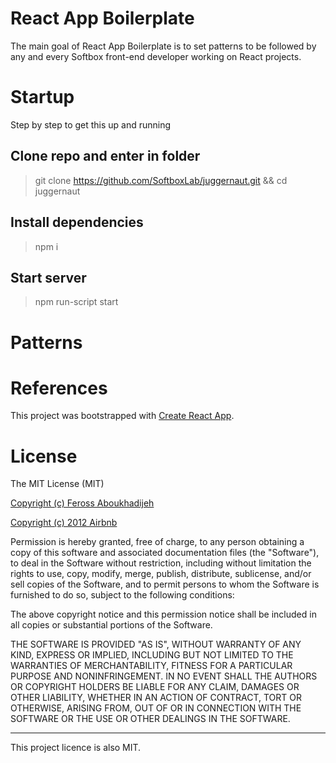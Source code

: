 # React App Boilerplate

The main goal of React App Boilerplate is to set patterns to be followed by any and every Softbox front-end developer working on React projects.

# Startup

Step by step to get this up and running

## Clone repo and enter in folder
> git clone https://github.com/SoftboxLab/juggernaut.git && cd juggernaut

## Install dependencies
> npm i

## Start server
> npm run-script start

# Patterns

# References

This project was bootstrapped with [Create React App](CREATE_REACT_APP.md).

# License

The MIT License (MIT)

[Copyright (c) Feross Aboukhadijeh](https://github.com/standard/eslint-config-standard)

[Copyright (c) 2012 Airbnb](https://github.com/airbnb/javascript)

Permission is hereby granted, free of charge, to any person obtaining a copy of
this software and associated documentation files (the "Software"), to deal in
the Software without restriction, including without limitation the rights to
use, copy, modify, merge, publish, distribute, sublicense, and/or sell copies of
the Software, and to permit persons to whom the Software is furnished to do so,
subject to the following conditions:

The above copyright notice and this permission notice shall be included in all
copies or substantial portions of the Software.

THE SOFTWARE IS PROVIDED "AS IS", WITHOUT WARRANTY OF ANY KIND, EXPRESS OR
IMPLIED, INCLUDING BUT NOT LIMITED TO THE WARRANTIES OF MERCHANTABILITY, FITNESS
FOR A PARTICULAR PURPOSE AND NONINFRINGEMENT. IN NO EVENT SHALL THE AUTHORS OR
COPYRIGHT HOLDERS BE LIABLE FOR ANY CLAIM, DAMAGES OR OTHER LIABILITY, WHETHER
IN AN ACTION OF CONTRACT, TORT OR OTHERWISE, ARISING FROM, OUT OF OR IN
CONNECTION WITH THE SOFTWARE OR THE USE OR OTHER DEALINGS IN THE SOFTWARE.

---

This project licence is also MIT.
